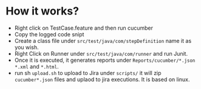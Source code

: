 # How it works?

- Right click on TestCase.feature and then run cucumber 
- Copy the logged code snipt
- Create a class file under `src/test/java/com/stepDefinition` name it as you wish.
- Right Click on Runner under `src/test/java/com/runner` and run Junit.
- Once it is executed, it generates reports under `Reports/cucumber/*.json` `*.xml` and `*.html`.
- run sh `upload.sh` to upload to Jira under `scripts/` it will zip `cucumber*.json` files and uplaod to jira executions.  It is based on linux.

